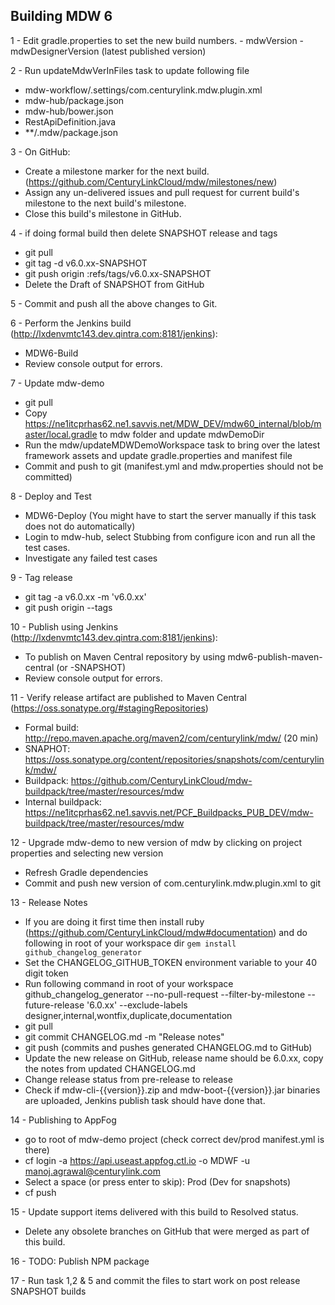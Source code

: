 ## Building MDW 6

1 - Edit gradle.properties to set the new build numbers.
    - mdwVersion
    - mdwDesignerVersion (latest published version)
    
2 - Run updateMdwVerInFiles task to update following file 
  - mdw-workflow/.settings/com.centurylink.mdw.plugin.xml
  - mdw-hub/package.json
  - mdw-hub/bower.json
  - RestApiDefinition.java
  - **/.mdw/package.json
        
3 - On GitHub:
  - Create a milestone marker for the next build. (https://github.com/CenturyLinkCloud/mdw/milestones/new)
  - Assign any un-delivered issues and pull request for current build's milestone to the next build's milestone.
  - Close this build's milestone in GitHub.
    
4 - if doing formal build then delete SNAPSHOT release and tags
  - git pull
  - git tag -d v6.0.xx-SNAPSHOT 
  - git push origin :refs/tags/v6.0.xx-SNAPSHOT
  - Delete the Draft of SNAPSHOT from GitHub
     
5 - Commit and push all the above changes to Git.

6 - Perform the Jenkins build (http://lxdenvmtc143.dev.qintra.com:8181/jenkins):
  - MDW6-Build
  - Review console output for errors.
  
7 - Update mdw-demo
  - git pull
  - Copy https://ne1itcprhas62.ne1.savvis.net/MDW_DEV/mdw60_internal/blob/master/local.gradle to mdw folder and update mdwDemoDir
  - Run the mdw/updateMDWDemoWorkspace task to bring over the latest framework assets and update gradle.properties and manifest file
  - Commit and push to git (manifest.yml and mdw.properties should not be committed)
  
8 - Deploy and Test
  - MDW6-Deploy  (You might have to start the server manually if this task does not do automatically)
  - Login to mdw-hub, select Stubbing from configure icon and run all the test cases.
  - Investigate any failed test cases
  
9 - Tag release
  - git tag -a v6.0.xx -m 'v6.0.xx'
  - git push origin --tags
   
10 - Publish using Jenkins (http://lxdenvmtc143.dev.qintra.com:8181/jenkins):
  - To publish on Maven Central repository by using mdw6-publish-maven-central (or -SNAPSHOT) 
  - Review console output for errors.

11 - Verify release artifact are published to Maven Central (https://oss.sonatype.org/#stagingRepositories)
  - Formal build:       http://repo.maven.apache.org/maven2/com/centurylink/mdw/ (20 min)
  - SNAPHOT:            https://oss.sonatype.org/content/repositories/snapshots/com/centurylink/mdw/ 
  - Buildpack:          https://github.com/CenturyLinkCloud/mdw-buildpack/tree/master/resources/mdw
  - Internal buildpack: https://ne1itcprhas62.ne1.savvis.net/PCF_Buildpacks_PUB_DEV/mdw-buildpack/tree/master/resources/mdw

12 - Upgrade mdw-demo to new version of mdw by clicking on project properties and selecting new version
  -  Refresh Gradle dependencies
  -  Commit and push new version of com.centurylink.mdw.plugin.xml to git

13 - Release Notes
  - If you are doing it first time then install ruby (https://github.com/CenturyLinkCloud/mdw#documentation) and do following in root of your workspace dir 
    `gem install github_changelog_generator`
  - Set the CHANGELOG_GITHUB_TOKEN environment variable to your 40 digit token
  - Run following command in root of your workspace
  github_changelog_generator --no-pull-request  --filter-by-milestone --future-release '6.0.xx' --exclude-labels designer,internal,wontfix,duplicate,documentation
  - git pull
  - git commit CHANGELOG.md -m "Release notes" 
  - git push (commits and pushes generated CHANGELOG.md to GitHub)
  - Update the new release on GitHub, release name should be 6.0.xx, copy the notes from updated CHANGELOG.md
  - Change release status from pre-release to release
  - Check if mdw-cli-{{version}}.zip and mdw-boot-{{version}}.jar binaries are uploaded, Jenkins publish task should have done that.

14 - Publishing to AppFog  
   -  go to root of mdw-demo project (check correct dev/prod manifest.yml is there)
   -  cf login -a https://api.useast.appfog.ctl.io -o MDWF -u manoj.agrawal@centurylink.com
   -  Select a space (or press enter to skip): Prod (Dev for snapshots)
   -  cf push
  
15 - Update support items delivered with this build to Resolved status.
   - Delete any obsolete branches on GitHub that were merged as part of this build.

16 - TODO: Publish NPM package 

17 - Run task 1,2 & 5 and commit the files to start work on post release SNAPSHOT builds
    
